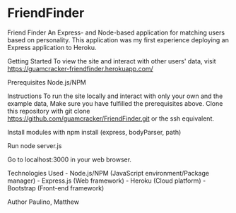 # FriendFinder

Friend Finder
An Express- and Node-based application for matching users based on personality. This application was my first experience deploying an Express application to Heroku.

Getting Started
To view the site and interact with other users' data, visit https://guamcracker-friendfinder.herokuapp.com/

Prerequisites
Node.js/NPM

Instructions
To run the site locally and interact with only your own and the example data,
Make sure you have fulfilled the prerequisites above. 
Clone this repository with git clone https://github.com/guamcracker/FriendFinder.git or the ssh equivalent.

Install modules with npm install (express, bodyParser, path)

Run node server.js

Go to localhost:3000 in your web browser.


Technologies Used -
Node.js/NPM (JavaScript environment/Package manager) -
Express.js (Web framework) -
Heroku (Cloud platform) -
Bootstrap (Front-end framework) 

Author
Paulino, Matthew




